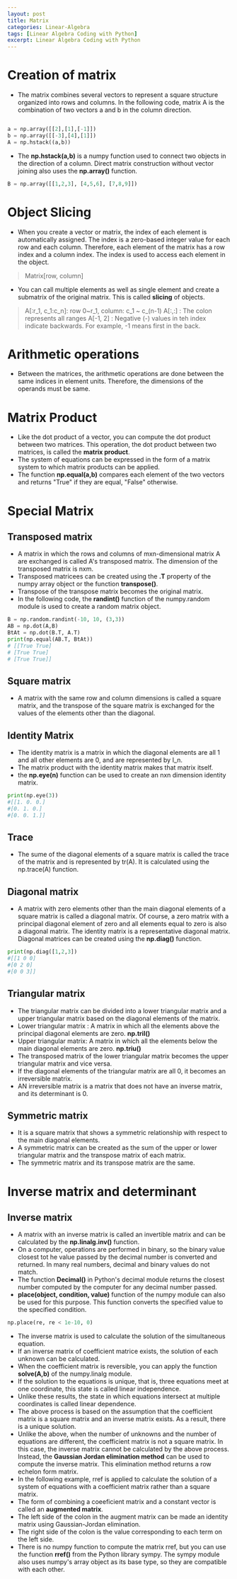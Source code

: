 ```yaml
---
layout: post
title: Matrix
categories: Linear-Algebra
tags: [Linear Algebra Coding with Python]
excerpt: Linear Algebra Coding with Python
---
```


# Creation of matrix 
* The matrix combines several vectors to represent a square structure organized into rows and columns. In the following code, matrix A is the combination of two vectors a and b in the column direction. 
```python

a = np.array([[2],[1],[-1]])
b = np.array([[-3],[4],[1]])
A = np.hstack((a,b))
```
* The **np.hstack(a,b)** is a numpy function used to connect two  objects in the direction of a column. Direct matrix construction without vector joining also uses the **np.array()** function.
```python
B = np.array([[1,2,3], [4,5,6], [7,8,9]])
```

# Object Slicing 
* When you create a  vector or matrix, the index of each element is automatically assigned. The index is a zero-based integer value  for each row and each column. Therefore, each element of the matrix has a row index and a column index. The index is used to access each element  in the object. 
> Matrix[row, column] 
* You can call  multiple elements as  well as single element and create a submatrix of the original matrix. This is called **slicing** of objects. 
> A[:r_1, c_1:c_n]: row 0~r_1, column: c_1 ~ c_(n-1)
> A[:,:] : The colon represents all ranges 
> A[-1, 2] : Negative (-) values in teh  index indicate backwards. For example, -1 means first in the back.

# Arithmetic operations 
* Between the  matrices, the arithmetic operations are done between the same  indices in element  units. Therefore, the dimensions of the operands must  be  same.

# Matrix Product
* Like the dot  product of a vector, you can compute the dot product between two matrices. This operation, the dot product between two  matrices, is called the  **matrix product**.
* The  system of equations can  be  expressed in the form of a matrix system  to which matrix products can be applied.
* The function  **np.equal(a,b)** compares each element of the two vectors and returns "True" if they are equal, "False" otherwise. 

# Special Matrix 
## Transposed matrix
* A matrix in which the rows and columns of mxn-dimensional matrix A are exchanged is called A's transposed matrix. The  dimension of the  transposed matrix is nxm. 
* Transposed matricees can be  created using the  **.T** property of the numpy array object  or the function **transpose()**.
* Transpose of the transpose matrix becomes the  original matrix. 
* In the following  code, the **randint()** function of the numpy.random module is used to create a random matrix object.  
```python
B = np.random.randint(-10, 10, (3,3))
AB = np.dot(A,B)
BtAt = np.dot(B.T, A.T)
print(np.equal(AB.T, BtAt))
# [[True True]
# [True True]
# [True True]]
```

## Square matrix
* A matrix with the same row and column dimensions is called a square matrix, and the transpose of the square matrix is exchanged for the values of the elements other than the diagonal.

## Identity Matrix
* The  identity matrix is a matrix in which the diagonal elements are all 1 and all other elements are 0, and are represented by I_n. 
* The matrix product with  the identity matrix makes that matrix itself. 
* the  **np.eye(n)** function can be used to create an nxn dimension identity matrix.
```python
print(np.eye(3))
#[[1. 0. 0.]
#[0. 1. 0.]
#[0. 0. 1.]]
```

## Trace 
* The sume of the diagonal elements of a square matrix is called the  trace  of the matrix and is represented by  tr(A). It is calculated using the np.trace(A) function.

##  Diagonal matrix
* A matrix with zero elements other than the main diagonal elements of a square matrix is called a diagonal matrix. Of course, a zero matrix with a principal diagonal element of zero  and all elements equal to zero is also a diagonal matrix. The identity matrix is a representative  diagonal matrix. Diagonal matrices can be created using the **np.diag()** function. 

```python
print(np.diag([1,2,3])
#[[1 0 0]
#[0 2 0]
#[0 0 3]]
```

##  Triangular matrix 
* The triangular matrix can be divided into a lower triangular matrix and a upper triangular matrix based on the  diagonal elements of the matrix.
* Lower triangular matrix : A matrix in which all the elements above the principal diagonal elements are zero. **np.tril()**
* Upper triangular matrix:  A matrix in which all the elements below the  main diagonal elements are zero. **np.triu()**
* The transposed matrix of the lower  triangular  matrix becomes the upper triangular matrix and vice  versa. 
* If the diagonal elements of the triangular matrix are all 0, it becomes an irreversible matrix. 
 * AN irreversible matrix is a matrix that does not have  an inverse matrix, and its determinant is 0. 
 
 ## Symmetric matrix
 * It is a square matrix  that  shows a symmetric relationship with respect to the  main diagonal elements.
 * A symmetric matrix can be created as the sum of the  upper or lower triangular matrix and the  transpose matrix of each matrix. 
 * The  symmetric matrix and its transpose matrix are the same. 
 
 # Inverse matrix and determinant
 ## Inverse matrix 
 * A matrix with an  inverse matrix is called an invertible matrix and can be calculated by the  **np.linalg.inv()** function. 
 * On a computer, operations are performed in binary, so the  binary value closest tot he value passed by the decimal number is converted and returned. In many real numbers, decimal and binary values do not match. 
 * The function **Decimal()** in Python's  decimal module returns the closest number computed by the computer for any decimal number passed. 
 * **place(object, condition, value)** function of the numpy module can also be used for this purpose. This function converts the specified value to the specified condition. 
 
```python
np.place(re, re < 1e-10, 0)
```
* The inverse matrix is used to calculate  the  solution of the  simultaneous equation. 
* If an inverse matrix of coefficient matrice  exists, the solution of each unknown can be calculated. 
* When the coefficient matrix is reversible, you can apply the function **solve(A,b)** of the numpy.linalg module. 
* If the solution to the equations is unique, that  is, three equations meet at one coordinate, this state  is called linear independence. 
* Unlike these results, the state in which equations intersect at multiple coordinates is called linear dependence. 
* The above  process is based on the assumption that the coefficient matrix is a square matrix and an inverse matrix exists. As a result,  there is a unique solution. 
* Unlike the above, when the number of unknowns and the  number of equations are different, the  coefficient matrix is not a square matrix. In this case,  the  inverse matrix cannot  be  calculated by the above  process. Instead, the **Gaussian Jordan elimination method** can be  used to compute the  inverse matrix. This elimination method returns a row echelon form matrix.
* In the following  example, rref is applied to calculate  the solution of a system of equations with  a coefficient  matrix rather than a square  matrix. 
* The form of combining a coeeficient matrix and a constant vector is called an **augmented matrix**. 
 * The left side of the  colon in the  augment matrix can be  made an identity matrix using Gaussian-Jordan elimination. 
 * The right side of the  colon  is the value corresponding to each term on the  left side. 
* There is no numpy function to compute  the matrix rref, but you can use the function **rref()** from the Python library sympy. The sympy module also uses numpy's array object as its base type, so they are compatible  with each other.  
